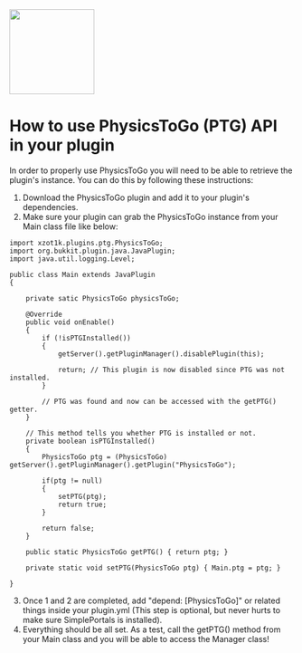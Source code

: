 <img src="https://imgur.com/cCjihnu.png" width="150px" height="150px">

# How to use PhysicsToGo (PTG) API in your plugin

In order to properly use PhysicsToGo you will need to be able to retrieve the plugin's instance. You can do this by following these instructions:

1. Download the PhysicsToGo plugin and add it to your plugin's dependencies.  
2. Make sure your plugin can grab the PhysicsToGo instance from your Main class file like below:  

```
import xzot1k.plugins.ptg.PhysicsToGo;
import org.bukkit.plugin.java.JavaPlugin;
import java.util.logging.Level;

public class Main extends JavaPlugin
{

    private satic PhysicsToGo physicsToGo;

    @Override
    public void onEnable()
    {
        if (!isPTGInstalled())
        {
            getServer().getPluginManager().disablePlugin(this);
            
            return; // This plugin is now disabled since PTG was not installed.
        }

        // PTG was found and now can be accessed with the getPTG() getter.
    }

    // This method tells you whether PTG is installed or not.
    private boolean isPTGInstalled()
    {
        PhysicsToGo ptg = (PhysicsToGo) getServer().getPluginManager().getPlugin("PhysicsToGo");
        
        if(ptg != null)
        {
            setPTG(ptg);
            return true;
        }

        return false;
    }

    public static PhysicsToGo getPTG() { return ptg; }

    private static void setPTG(PhysicsToGo ptg) { Main.ptg = ptg; }

}
```

3. Once 1 and 2 are completed, add "depend: [PhysicsToGo]" or related things inside your plugin.yml (This step is optional, but never hurts to make sure SimplePortals is installed).  
4. Everything should be all set. As a test, call the getPTG() method from your Main class and you will be able to access the Manager class!
